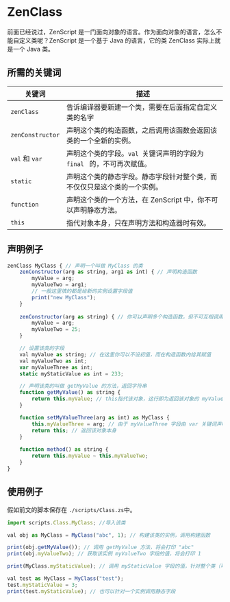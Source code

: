 # ZenClass

前面已经说过，ZenScript 是一门面向对象的语言。作为面向对象的语言，怎么不能自定义类呢？ZenScript 是一个基于 Java 的语言，它的类 ZenClass 实际上就是一个 Java 类。

## 所需的关键词

| 关键词     | 描述                   |
| ---------- | ---------------------- |
| `zenClass` | 告诉编译器要新建一个类，需要在后面指定自定义类的名字 |
| `zenConstructor` | 声明这个类的构造函数，之后调用该函数会返回该类的一个全新的实例。 |
| `val` 和 `var` | 声明这个类的字段。`val `关键词声明的字段为 `final ` 的，不可再次赋值。 |
| `static` | 声明这个类的静态字段。静态字段针对整个类，而不仅仅只是这个类的一个实例。 |
| `function` | 声明这个类的一个方法，在 ZenScript 中，你不可以声明静态方法。 |
| `this` | 指代对象本身，只在声明方法和构造器时有效。 |

## 声明例子

```javascript
zenClass MyClass { // 声明一个叫做 MyClass 的类
    zenConstructor(arg as string, arg1 as int) { // 声明构造函数
        myValue = arg;
        myValueTwo = arg1;
        // 一般这里填的都是给新的实例设置字段值
        print("new MyClass");
    }
    
    zenConstructor(arg as string) { // 你可以声明多个构造函数，但不可互相调用，而且参数表不能相同。
        myValue = arg;
        myValueTwo = 25;
    }

    // 设置该类的字段
    val myValue as string; // 在这里你可以不设初值，而在构造函数内给其赋值
    val myValueTwo as int;
    var myValueThree as int;
    static myStaticValue as int = 233;

    // 声明该类的叫做 getMyValue 的方法，返回字符串
    function getMyValue() as string {
        return this.myValue; // this指代该对象，这行即为返回该对象的 myValue 字段的值
    }

    function setMyValueThree(arg as int) as MyClass {
        this.myValueThree = arg; // 由于 myValueThree 字段由 var 关键词声明，可以多次赋值
        return this; // 返回该对象本身
    }
    
    function method() as string {
        return this.myValue ~ this.myValueTwo;
    }
}
```

## 使用例子

假如前文的脚本保存在 `./scripts/Class.zs`中。

```javascript
import scripts.Class.MyClass; //导入该类

val obj as MyClass = MyClass("abc", 1); // 构建该类的实例，调用构建函数

print(obj.getMyValue()); // 调用 getMyValue 方法，将会打印 "abc"
print(obj.myValueTwo); // 获取该实例 myValueTwo 字段的值，将会打印 1

print(MyClass.myStaticValue); // 调用 myStaticValue 字段的值，针对整个类（可以看见前面是 MyClass 类名）

val test as MyClass = MyClass("test");
test.myStaticValue = 3;
print(test.myStaticValue); // 也可以针对一个实例调用静态字段
```


